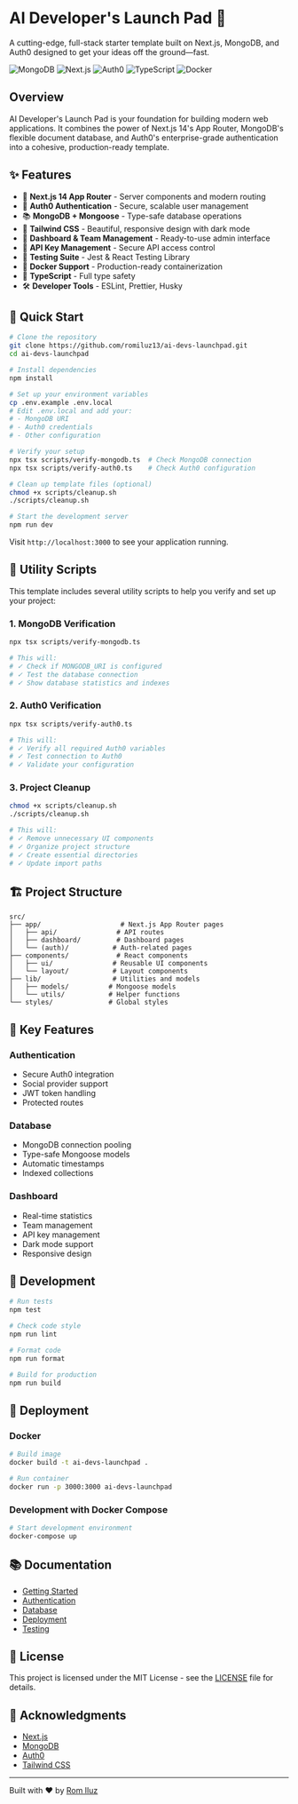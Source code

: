 # AI Developer's Launch Pad 🚀

A cutting-edge, full-stack starter template built on Next.js, MongoDB, and Auth0 designed to get your ideas off the ground—fast.

![MongoDB](https://img.shields.io/badge/MongoDB-4EA94B?style=for-the-badge&logo=mongodb&logoColor=white)
![Next.js](https://img.shields.io/badge/Next.js-000000?style=for-the-badge&logo=next.js&logoColor=white)
![Auth0](https://img.shields.io/badge/Auth0-EB5424?style=for-the-badge&logo=auth0&logoColor=white)
![TypeScript](https://img.shields.io/badge/TypeScript-007ACC?style=for-the-badge&logo=typescript&logoColor=white)
![Docker](https://img.shields.io/badge/Docker-2496ED?style=for-the-badge&logo=docker&logoColor=white)

## Overview

AI Developer's Launch Pad is your foundation for building modern web applications. It combines the power of Next.js 14's App Router, MongoDB's flexible document database, and Auth0's enterprise-grade authentication into a cohesive, production-ready template.

## ✨ Features

- 🎯 **Next.js 14 App Router** - Server components and modern routing
- 🔐 **Auth0 Authentication** - Secure, scalable user management
- 📚 **MongoDB + Mongoose** - Type-safe database operations
- 🎨 **Tailwind CSS** - Beautiful, responsive design with dark mode
- 📱 **Dashboard & Team Management** - Ready-to-use admin interface
- 🔑 **API Key Management** - Secure API access control
- 🧪 **Testing Suite** - Jest & React Testing Library
- 🐳 **Docker Support** - Production-ready containerization
- 📝 **TypeScript** - Full type safety
- 🛠️ **Developer Tools** - ESLint, Prettier, Husky

## 🚀 Quick Start

```bash
# Clone the repository
git clone https://github.com/romiluz13/ai-devs-launchpad.git
cd ai-devs-launchpad

# Install dependencies
npm install

# Set up your environment variables
cp .env.example .env.local
# Edit .env.local and add your:
# - MongoDB URI
# - Auth0 credentials
# - Other configuration

# Verify your setup
npx tsx scripts/verify-mongodb.ts  # Check MongoDB connection
npx tsx scripts/verify-auth0.ts    # Check Auth0 configuration

# Clean up template files (optional)
chmod +x scripts/cleanup.sh
./scripts/cleanup.sh

# Start the development server
npm run dev
```

Visit `http://localhost:3000` to see your application running.

## 🔧 Utility Scripts

This template includes several utility scripts to help you verify and set up your project:

### 1. MongoDB Verification
```bash
npx tsx scripts/verify-mongodb.ts

# This will:
# ✓ Check if MONGODB_URI is configured
# ✓ Test the database connection
# ✓ Show database statistics and indexes
```

### 2. Auth0 Verification
```bash
npx tsx scripts/verify-auth0.ts

# This will:
# ✓ Verify all required Auth0 variables
# ✓ Test connection to Auth0
# ✓ Validate your configuration
```

### 3. Project Cleanup
```bash
chmod +x scripts/cleanup.sh
./scripts/cleanup.sh

# This will:
# ✓ Remove unnecessary UI components
# ✓ Organize project structure
# ✓ Create essential directories
# ✓ Update import paths
```

## 🏗️ Project Structure

```
src/
├── app/                    # Next.js App Router pages
│   ├── api/               # API routes
│   ├── dashboard/         # Dashboard pages
│   └── (auth)/           # Auth-related pages
├── components/            # React components
│   ├── ui/               # Reusable UI components
│   └── layout/           # Layout components
├── lib/                  # Utilities and models
│   ├── models/          # Mongoose models
│   └── utils/           # Helper functions
└── styles/              # Global styles
```

## 🔐 Key Features

### Authentication
- Secure Auth0 integration
- Social provider support
- JWT token handling
- Protected routes

### Database
- MongoDB connection pooling
- Type-safe Mongoose models
- Automatic timestamps
- Indexed collections

### Dashboard
- Real-time statistics
- Team management
- API key management
- Dark mode support
- Responsive design

## 🧪 Development

```bash
# Run tests
npm test

# Check code style
npm run lint

# Format code
npm run format

# Build for production
npm run build
```

## 🐳 Deployment

### Docker

```bash
# Build image
docker build -t ai-devs-launchpad .

# Run container
docker run -p 3000:3000 ai-devs-launchpad
```

### Development with Docker Compose

```bash
# Start development environment
docker-compose up
```

## 📚 Documentation

- [Getting Started](https://github.com/romiluz13/ai-devs-launchpad/wiki/Getting-Started)
- [Authentication](https://github.com/romiluz13/ai-devs-launchpad/wiki/Authentication)
- [Database](https://github.com/romiluz13/ai-devs-launchpad/wiki/Database)
- [Deployment](https://github.com/romiluz13/ai-devs-launchpad/wiki/Deployment)
- [Testing](https://github.com/romiluz13/ai-devs-launchpad/wiki/Testing)

## 📝 License

This project is licensed under the MIT License - see the [LICENSE](LICENSE) file for details.

## 🙏 Acknowledgments

- [Next.js](https://nextjs.org/)
- [MongoDB](https://www.mongodb.com/)
- [Auth0](https://auth0.com/)
- [Tailwind CSS](https://tailwindcss.com/)

---

Built with ❤️ by [Rom Iluz](https://github.com/romiluz13)
